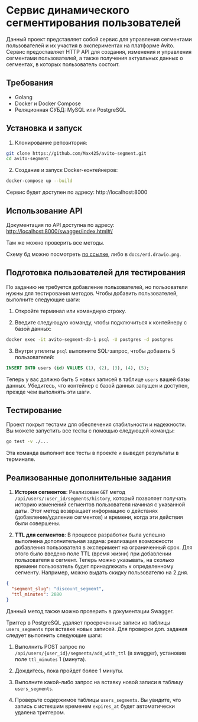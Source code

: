 # Сервис динамического сегментирования пользователей

Данный проект представляет собой сервис для управления сегментами пользователей и их участия в экспериментах на платформе Avito. Сервис предоставляет HTTP API для создания, изменения и управления сегментами пользователей, а также получения актуальных данных о сегментах, в которых пользователь состоит.

## Требования

- Golang
- Docker и Docker Compose
- Реляционная СУБД: MySQL или PostgreSQL

## Установка и запуск

1. Клонирование репозитория:

```bash
git clone https://github.com/Max425/avito-segment.git
cd avito-segment
```

2. Создание и запуск Docker-контейнеров:

```bash
docker-compose up --build
```

Сервис будет доступен по адресу: http://localhost:8000

## Использование API

Документация по API доступна по адресу: [http://localhost:8000/swagger/index.html#/](http://localhost:8000/swagger/index.html#/)

Там же можно проверить все методы.

Схему бд можно посмотреть [по ссылке](https://drive.google.com/file/d/1Q7zTcAtplFMzdH7tNkkrSsB2wWWbWx5G/view?usp=sharing), либо в `docs/erd.drawio.png`.

## Подготовка пользователей для тестирования

По заданию не требуется добавление пользователей, но пользователи нужны для тестирования методов. Чтобы добавить пользователей, выполните следующие шаги:

1. Откройте терминал или командную строку.

2. Введите следующую команду, чтобы подключиться к контейнеру с базой данных:

```bash
docker exec -it avito-segment-db-1 psql -U postgres -d postgres
```

3. Внутри утилиты `psql` выполните SQL-запрос, чтобы добавить 5 пользователей:

```sql
INSERT INTO users (id) VALUES (1), (2), (3), (4), (5);
```

Теперь у вас должно быть 5 новых записей в таблице `users` вашей базы данных. Убедитесь, что контейнер с базой данных запущен и доступен, прежде чем выполнять эти шаги.

## Тестирование

Проект покрыт тестами для обеспечения стабильности и надежности. Вы можете запустить все тесты с помощью следующей команды:

```bash
go test -v ./...
```

Эта команда выполнит все тесты в проекте и выведет результаты в терминале.

## Реализованные дополнительные задания 

1. **История сегментов**: Реализован `GET` метод `/api/users/:user_id/segments/history`, который позволяет получать историю изменений сегментов пользователя начиная с указанной даты. Этот метод возвращает информацию о действиях (добавление/удаление сегментов) и времени, когда эти действия были совершены.

2. **TTL для сегментов**: В процессе разработки была успешно выполнена дополнительная задача: реализация возможности добавления пользователя в эксперимент на ограниченный срок. Для этого было введено поле TTL (время жизни) при добавлении пользователя в сегмент. Теперь можно указывать, на сколько времени пользователь будет принадлежать к определенному сегменту. Например, можно выдать скидку пользователю на 2 дня.
```json
{
  "segment_slug": "discount_segment",
  "ttl_minutes": 2880
}
```
Данный метод также можно проверить в документации Swagger.

Триггер в PostgreSQL удаляет просроченные записи из таблицы `users_segments` при вставке новых записей. Для проверки доп. задания следует выполнить следующие шаги:

1. Выполнить POST запрос по `/api/users/{user_id}/segments/add_with_ttl` (в swagger), установив поле `ttl_minutes` 1 (минута).

2. Дождитесь, пока пройдет более 1 минуты.

3. Выполните какой-либо запрос на вставку новой записи в таблицу `users_segments`.

4. Проверьте содержимое таблицы `users_segments`. Вы увидите, что запись с истекшим временем `expires_at` будет автоматически удалена триггером.
